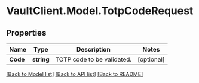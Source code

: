 # VaultClient.Model.TotpCodeRequest

## Properties

Name | Type | Description | Notes
------------ | ------------- | ------------- | -------------
**Code** | **string** | TOTP code to be validated. | [optional] 

[[Back to Model list]](../README.md#documentation-for-models) [[Back to API list]](../README.md#documentation-for-api-endpoints) [[Back to README]](../README.md)

